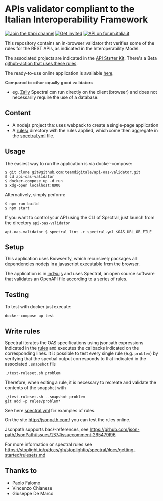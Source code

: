 # APIs validator compliant to the Italian Interoperability Framework

[![Join the #api channel](https://img.shields.io/badge/Slack-%23api-blue.svg?logo=slack)](https://developersitalia.slack.com/messages/CDKBYTG74)
[![Get invited](https://slack.developers.italia.it/badge.svg)](https://slack.developers.italia.it/)
[![API on forum.italia.it](https://img.shields.io/badge/Forum-interoperabilit%C3%A0-blue.svg)](https://forum.italia.it/c/piano-triennale/interoperabilita)

This repository contains an in-browser validator that verifies
some of the rules for the REST APIs, as indicated in the Interoperability Model.

The associated projects are indicated in the [API Starter Kit](https://github.com/teamdigitale/api-starter-kit).
There's a Beta [github-action that uses these rules](https://github.com/teamdigitale/api-oas-checker-action).

The ready-to-use online application is available [here](https://teamdigitale.github.io/api-oas-checker).

Compared to other equally good validators
- eg. [Zally](https://github.com/zalando/zally)
Spectral can run directly on the client (browser) and does not necessarily require the use of a database.

## Content

- A nodejs project that uses webpack to create a single-page application
- A [rules/](rules/) directory with the rules applied, which come
  then aggregate in the [spectral.yml](spectral.yml) file.
  
## Usage

The easiest way to run the application
is via docker-compose:
```
$ git clone git@github.com:teamdigitale/api-oas-validator.git
$ cd api-oas-validator
$ docker-compose up -d run
$ xdg-open localhost:8000
```

Alternatively, simply perform:
```
$ npm run build
$ npm start
```

If you want to control your API using the CLI
of Spectral, just launch from the directory `api-oas-validator`

```
api-oas-validator $ spectral lint -r spectral.yml $OAS_URL_OR_FILE
```

## Setup
This application uses Browserify,
which recursively packages all dependencies
 nodejs in a javascript executable from the browser.
 
The application is in [index.js](index.js) and uses
Spectral, an open source software that validates an OpenAPI file
  according to a series of rules.
  
## Testing

To test with docker just execute:
```
docker-compose up test
```

## Write rules

Spectral iterates the OAS specifications using jsonpath expressions
indicated in the [rules](rules/)
and executes the callbacks indicated on the corresponding lines.
It is possible to test every single rule (e.g. `problem`) by verifying
that the spectral output corresponds to that indicated in the associated `.snapshot` file

```
./test-ruleset.sh problem
```

Therefore, when editing a rule, it is necessary to recreate and validate the contents of the snapshot
with

```
./test-ruleset.sh --snapshot problem
git add -p rules/problem* 
```

See here [spectral.yml](spectral.yml) for examples of rules.

On the site http://jsonpath.com/ you can test the rules online.

Jsonpath supports back-references,
 see https://github.com/json-path/JsonPath/issues/287#issuecomment-265479196
 
For more information on spectral rules see https://stoplight.io/p/docs/gh/stoplightio/spectral/docs/getting-started/rulesets.md

## Thanks to

- Paolo Falomo
- Vincenzo Chianese
- Giuseppe De Marco
